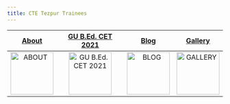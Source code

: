 ```yaml
---
title: CTE Tezpur Trainees
---
```


| [About](about) | [GU B.Ed. CET 2021](gubedcet21) | [Blog](blog) | [Gallery](gallery) |
| :-: | :-: | :-: | :-: |
| <a href="about"><image src="img/info.png" title="ABOUT" width=100> | <a href="gubedcet21"><image src="img/data.png" title="GU B.Ed. CET 2021" width=100> | <a href="gallery"><image src="img/blog.png" title="BLOG" width=100> | <a href="gallery"><image src="img/gallery.png" title="GALLERY" width=100> |